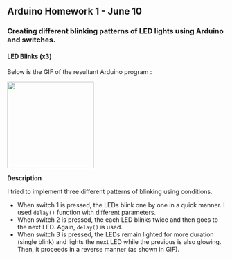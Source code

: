 ## Arduino Homework 1 - June 10

###  Creating different blinking patterns of LED lights using Arduino and switches.

#### LED Blinks (x3)

Below is the GIF of the resultant Arduino program :

<img src="https://github.com/ronit-singh/Intro_to_IM/blob/main/June%2010/Demo/ledlights.gif" height="200">

**Description**

I tried to implement three different patterns of blinking using conditions. 
- When switch 1 is pressed, the LEDs blink one by one in a quick manner. I used ````delay()```` function with different parameters.
- When switch 2 is pressed, the each LED blinks twice and then goes to the next LED. Again, ````delay()```` is used.
- When switch 3 is pressed, the LEDs remain lighted for more duration (single blink) and lights the next LED while the previous is also glowing. Then, it proceeds in a reverse manner (as shown in GIF).
